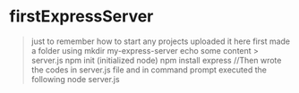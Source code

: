 # firstExpressServer
> just to remember how to start any projects uploaded it here
first made a folder using 
> mkdir my-express-server
> echo some content > server.js
> npm init (initialized node)
> npm install express
//Then wrote the codes in server.js file
and in command prompt executed the following
> node server.js
